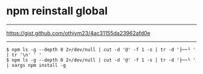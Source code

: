 # npm reinstall global

---

https://gist.github.com/othiym23/4ac31155da23962afd0e

---

```
$ npm ls -g --depth 0 2>/dev/null | cut -d '@' -f 1 -s | tr -d '├──└ ' | tr '\n' ' '
$ npm ls -g --depth 0 2>/dev/null | cut -d '@' -f 1 -s | tr -d '├──└ ' | xargs npm install -g
```
